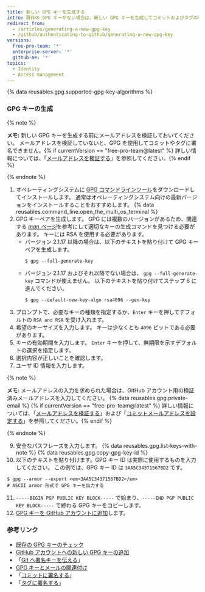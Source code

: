 ```yaml
---
title: 新しい GPG キーを生成する
intro: 既存の GPG キーがない場合は、新しい GPG キーを生成してコミットおよびタグの署名に使用できます。
redirect_from:
  - /articles/generating-a-new-gpg-key
  - /github/authenticating-to-github/generating-a-new-gpg-key
versions:
  free-pro-team: '*'
  enterprise-server: '*'
  github-ae: '*'
topics:
  - Identity
  - Access management
---
```

{% data reusables.gpg.supported-gpg-key-algorithms %}

### GPG キーの生成

{% note %}

**メモ:** 新しい GPG キーを生成する前にメールアドレスを検証しておいてください。 メールアドレスを検証していないと、GPG を使用してコミットやタグに署名できません。{% if currentVersion == "free-pro-team@latest" %} 詳しい情報については、「[メールアドレスを検証する](/articles/verifying-your-email-address)」を参照してください。{% endif %}

{% endnote %}

1. オペレーティングシステムに [GPG コマンドラインツール](https://www.gnupg.org/download/)をダウンロードしてインストールします。 通常はオペレーティングシステム向けの最新バージョンをインストールすることをおすすめします。
{% data reusables.command_line.open_the_multi_os_terminal %}
3. GPG キーペアを生成します。 GPG には複数のバージョンがあるため、関連する [_man ページ_](https://en.wikipedia.org/wiki/Man_page)を参考にして適切なキーの生成コマンドを見つける必要があります。 キーには RSA を使用する必要があります。
    - バージョン 2.1.17 以降の場合は、以下のテキストを貼り付けて GPG キーペアを生成します。
      ```shell
      $ gpg --full-generate-key
      ```
    - バージョン 2.1.17 およびそれ以降でない場合は、 `gpg --full-generate-key` コマンドが使えません。 以下のテキストを貼り付けてステップ 6 に進んでください。
      ```shell
      $ gpg --default-new-key-algo rsa4096 --gen-key
      ```
4. プロンプトで、必要なキーの種類を指定するか、`Enter` キーを押してデフォルトの `RSA and RSA` を受け入れます。
5. 希望のキーサイズを入力します。 キーは少なくとも `4096` ビットである必要があります。
6. キーの有効期間を入力します。 `Enter` キーを押して、無期限を示すデフォルトの選択を指定します。
7. 選択内容が正しいことを確認します。
8. ユーザ ID 情報を入力します。

  {% note %}

  **メモ:** メールアドレスの入力を求められた場合は、GitHub アカウント用の検証済みメールアドレスを入力してください。 {% data reusables.gpg.private-email %} {% if currentVersion == "free-pro-team@latest" %} 詳しい情報については、「[メールアドレスを検証する](/articles/verifying-your-email-address)」および「[コミットメールアドレスを設定する](/articles/setting-your-commit-email-address)」を参照してください。{% endif %}

  {% endnote %}

9. 安全なパスフレーズを入力します。
{% data reusables.gpg.list-keys-with-note %}
{% data reusables.gpg.copy-gpg-key-id %}
10. 以下のテキストを貼り付けます。GPG キー ID は実際に使用するものを入力してください。 この例では、GPG キー ID は `3AA5C34371567BD2` です。
  ```shell
  $ gpg --armor --export <em>3AA5C34371567BD2</em>
  # ASCII armor 形式で GPG キーを出力する
  ```
11. `-----BEGIN PGP PUBLIC KEY BLOCK-----` で始まり、`-----END PGP PUBLIC KEY BLOCK-----` で終わる GPG キーをコピーします。
12. [GPG キーを GitHub アカウントに追加](/articles/adding-a-new-gpg-key-to-your-github-account)します。

### 参考リンク

* [既存の GPG キーのチェック](/articles/checking-for-existing-gpg-keys)
* [GitHub アカウントへの新しい GPG キーの追加](/articles/adding-a-new-gpg-key-to-your-github-account)
* 「[Git へ署名キーを伝える](/articles/telling-git-about-your-signing-key)」
* [GPG キーとメールの関連付け](/articles/associating-an-email-with-your-gpg-key)
* 「[コミットに署名する](/articles/signing-commits)」
* 「[タグに署名する](/articles/signing-tags)」
